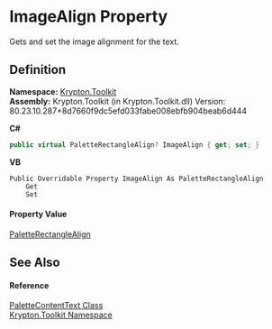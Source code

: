 # ImageAlign Property


Gets and set the image alignment for the text.



## Definition
**Namespace:** <a href="79d2eac2-21f4-54ff-7552-b20c33c30600.md">Krypton.Toolkit</a>  
**Assembly:** Krypton.Toolkit (in Krypton.Toolkit.dll) Version: 80.23.10.287+8d7660f9dc5efd033fabe008ebfb904beab6d444

**C#**
``` C#
public virtual PaletteRectangleAlign? ImageAlign { get; set; }
```
**VB**
``` VB
Public Overridable Property ImageAlign As PaletteRectangleAlign
	Get
	Set
```



#### Property Value
<a href="a08dda3c-812d-0f91-9954-af55a04393ca.md">PaletteRectangleAlign</a>

## See Also


#### Reference
<a href="0d149666-a1eb-62ed-6965-2dced308ea66.md">PaletteContentText Class</a>  
<a href="79d2eac2-21f4-54ff-7552-b20c33c30600.md">Krypton.Toolkit Namespace</a>  
